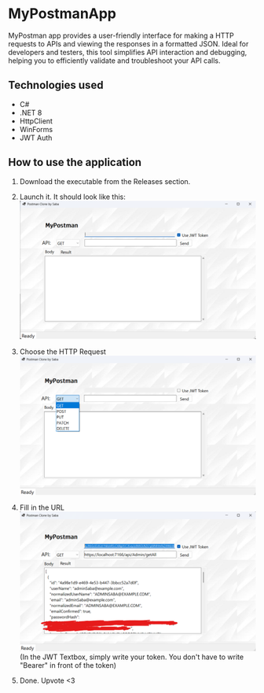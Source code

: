 # MyPostmanApp

MyPostman app provides a user-friendly interface for making a HTTP requests to APIs and viewing the responses in a formatted JSON. Ideal for developers and testers, this tool simplifies API interaction and debugging, helping you to efficiently validate and troubleshoot your API calls.

## Technologies used
* C#
* .NET 8
* HttpClient
* WinForms
* JWT Auth

## How to use the application
1. Download the executable from the Releases section.
2. Launch it. It should look like this:
![My Postman Clone app ready to run](Images/screenshot3-1.png "Ready to run")

3. Choose the HTTP Request
![My Postman Clone app result](Images/screenshot3-2.png "Choose the HTTP Request")
4. Fill in the URL
![My Postman Clone app result](Images/screenshot3.png "Choose the HTTP Request")
(In the JWT Textbox, simply write your token. You don't have to write "Bearer" in front of the token)

5. Done. Upvote <3
